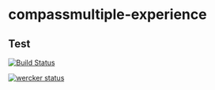# compassmultiple-experience

## Test

[![Build Status](https://travis-ci.org/tgfjt-boxbox/compassmultiple-experience.svg?branch=master)](https://travis-ci.org/tgfjt-boxbox/compassmultiple-experience)

[![wercker status](https://app.wercker.com/status/2f0f2f5825a3abb93dddf50aac5364cf/s "wercker status")](https://app.wercker.com/project/bykey/2f0f2f5825a3abb93dddf50aac5364cf)
